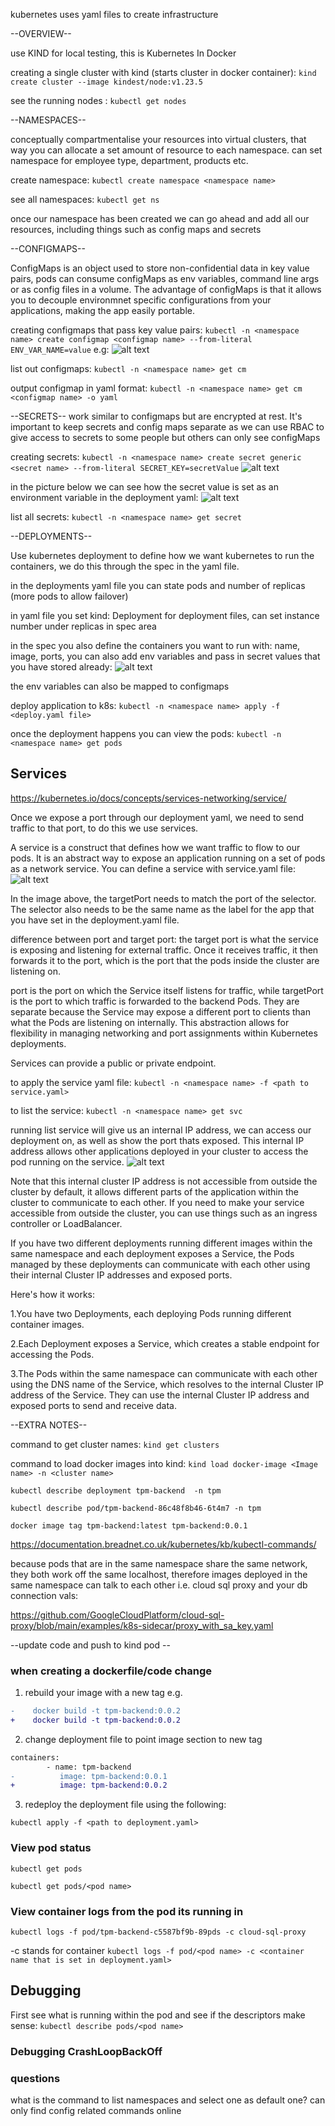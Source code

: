 kubernetes uses yaml files to create infrastructure

--OVERVIEW--

use KIND for local testing, this is Kubernetes In Docker

creating a single cluster with kind (starts cluster in docker container):
`kind create cluster --image kindest/node:v1.23.5`

see the running nodes :
`kubectl get nodes`

--NAMESPACES--

conceptually compartmentalise your resources into virtual clusters, that way you can allocate a set amount of resource to each namespace. can set namespace for employee type, department, products etc.

create namespace:
`kubectl create namespace <namespace name>`

see all namespaces:
`kubectl get ns`

once our namespace has been created we can go ahead and add all our resources, including things such as config maps and secrets

--CONFIGMAPS--

ConfigMaps is an object used to store non-confidential data in key value pairs, pods can consume configMaps as env variables, command line args or as config files in a volume.
The advantage of configMaps is that it allows you to decouple environmnet specific configurations from your applications, making the app easily portable.

creating configmaps that pass key value pairs:
`kubectl -n <namespace name> create configmap <configmap name> --from-literal ENV_VAR_NAME=value`
e.g:
![alt text](image-1.png)

list out configmaps:
`kubectl -n <namespace name> get cm`

output configmap in yaml format:
`kubectl -n <namespace name> get cm <configmap name> -o yaml`

--SECRETS--
work similar to configmaps but are encrypted at rest.
It's important to keep secrets and config maps separate as we can use RBAC to give access to secrets to some people but others can only see configMaps

creating secrets:
`kubectl -n <namespace name> create secret generic <secret name> --from-literal SECRET_KEY=secretValue`
![alt text](image-2.png)

in the picture below we can see how the secret value is set as an environment variable in the deployment yaml:
![alt text](image-3.png)

list all secrets:
`kubectl -n <namespace name> get secret`

--DEPLOYMENTS--

Use kubernetes deployment to define how we want kubernetes to run the containers, we do this through the spec in the yaml file.

in the deployments yaml file you can state pods and number of replicas (more pods to allow failover)

in yaml file you set kind: Deployment for deployment files,
can set instance number under replicas in spec area

in the spec you also define the containers you want to run with:
name, image, ports, you can also add env variables and pass in secret values that you have stored already:
![alt text](image.png)

the env variables can also be mapped to configmaps

deploy application to k8s:
`kubectl -n <namespace name> apply -f <deploy.yaml file>`

once the deployment happens you can view the pods:
`kubectl -n <namespace name> get pods`

## Services

https://kubernetes.io/docs/concepts/services-networking/service/

Once we expose a port through our deployment yaml, we need to send traffic to that port, to do this we use services.

A service is a construct that defines how we want traffic to flow to our pods. It is an abstract way to expose an application running on a set of pods as a network service. You can define a service with service.yaml file:
![alt text](image-4.png)

In the image above, the targetPort needs to match the port of the selector. The selector also needs to be the same name as the label for the app that you have set in the deployment.yaml file.

difference between port and target port:
the target port is what the service is exposing and listening for external traffic. Once it receives traffic, it then forwards it to the port, which is the port that the pods inside the cluster are listening on.

port is the port on which the Service itself listens for traffic, while targetPort is the port to which traffic is forwarded to the backend Pods. They are separate because the Service may expose a different port to clients than what the Pods are listening on internally. This abstraction allows for flexibility in managing networking and port assignments within Kubernetes deployments.

Services can provide a public or private endpoint.

to apply the service yaml file:
`kubectl -n <namespace name> -f <path to service.yaml>`

to list the service:
`kubectl -n <namespace name> get svc`

running list service will give us an internal IP address, we can access our deployment on, as well as show the port thats exposed. This internal IP address allows other applications deployed in your cluster to access the pod running on the service.
![alt text](image-5.png)

Note that this internal cluster IP address is not accessible from outside the cluster by default, it allows different parts of the application within the cluster to communicate to each other. If you need to make your service accessible from outside the cluster, you can use things such as an ingress controller or LoadBalancer.

If you have two different deployments running different images within the same namespace and each deployment exposes a Service, the Pods managed by these deployments can communicate with each other using their internal Cluster IP addresses and exposed ports.

Here's how it works:

1.You have two Deployments, each deploying Pods running different container images.

2.Each Deployment exposes a Service, which creates a stable endpoint for accessing the Pods.

3.The Pods within the same namespace can communicate with each other using the DNS name of the Service, which resolves to the internal Cluster IP address of the Service. They can use the internal Cluster IP address and exposed ports to send and receive data.

--EXTRA NOTES--

command to get cluster names:
`kind get clusters`

command to load docker images into kind:
`kind load docker-image <Image name> -n <cluster name>`

`kubectl describe deployment tpm-backend  -n tpm`

`kubectl describe pod/tpm-backend-86c48f8b46-6t4m7 -n tpm`

`docker image tag tpm-backend:latest tpm-backend:0.0.1`

https://documentation.breadnet.co.uk/kubernetes/kb/kubectl-commands/

because pods that are in the same namespace share the same network, they both work off the same localhost, therefore images deployed in the same namespace can talk to each other i.e. cloud sql proxy and your db connection vals:

https://github.com/GoogleCloudPlatform/cloud-sql-proxy/blob/main/examples/k8s-sidecar/proxy_with_sa_key.yaml

--update code and push to kind pod --

### when creating a dockerfile/code change

1. rebuild your image with a new tag e.g.

```diff
-    docker build -t tpm-backend:0.0.2
+    docker build -t tpm-backend:0.0.2
```

2. change deployment file to point image section to new tag

```diff
containers:
        - name: tpm-backend
-          image: tpm-backend:0.0.1
+          image: tpm-backend:0.0.2
```

3. redeploy the deployment file using the following:

`kubectl apply -f <path to deployment.yaml>`

### View pod status

`kubectl get pods`

`kubectl get pods/<pod name>`

### View container logs from the pod its running in

`kubectl logs -f pod/tpm-backend-c5587bf9b-89pds -c cloud-sql-proxy`

-c stands for container
`kubectl logs -f pod/<pod name> -c <container name that is set in deployment.yaml>`



## Debugging

First see what is running within the pod and see if the descriptors make sense:
`kubectl describe pods/<pod name>`

### Debugging CrashLoopBackOff

### questions

what is the command to list namespaces and select one as default one? can only find config related commands online

